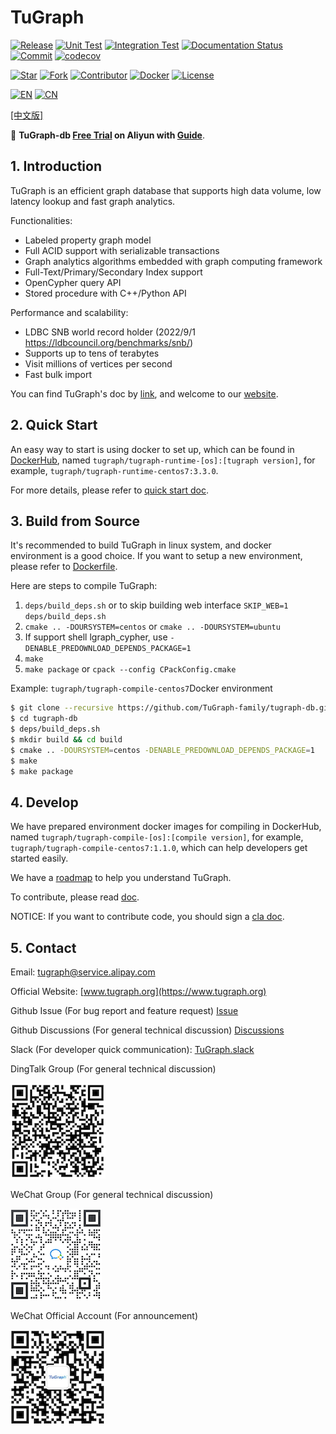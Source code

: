 # TuGraph

[![Release](https://shields.io/github/v/release/tugraph-family/tugraph-db.svg?logo=stackblitz&label=Version&color=red)](https://github.com/TuGraph-family/tugraph-db/releases)
[![Unit Test](https://github.com/TuGraph-family/tugraph-db/actions/workflows/ci_ut.yml/badge.svg)](https://github.com/TuGraph-family/tugraph-db/actions/workflows/ci_ut.yml)
[![Integration Test](https://github.com/TuGraph-family/tugraph-db/actions/workflows/ci_it.yml/badge.svg)](https://github.com/TuGraph-family/tugraph-db/actions/workflows/ci_it.yml)
[![Documentation Status](https://readthedocs.org/projects/tugraph-db/badge/?version=latest)](https://tugraph-db.readthedocs.io/en/latest/?badge=latest)
[![Commit](https://badgen.net/github/last-commit/tugraph-family/tugraph-db/master?icon=git&label=Commit)](https://github.com/TuGraph-family/tugraph-db/commits/master)
[![codecov](https://codecov.io/gh/TuGraph-family/tugraph-db/branch/master/graph/badge.svg?token=JH78ARWZAQ)](https://codecov.io/gh/TuGraph-family/tugraph-db)

[![Star](https://shields.io/github/stars/tugraph-family/tugraph-db?logo=startrek&label=Star&color=yellow)](https://github.com/TuGraph-family/tugraph-db/stargazers)
[![Fork](https://shields.io/github/forks/tugraph-family/tugraph-db?logo=forgejo&label=Fork&color=orange)](https://github.com/TuGraph-family/tugraph-db/forks)
[![Contributor](https://shields.io/github/contributors/tugraph-family/tugraph-db?logo=actigraph&label=Contributor&color=abcdef)](https://github.com/TuGraph-family/tugraph-db/contributors)
[![Docker](https://shields.io/docker/pulls/tugraph/tugraph-runtime-centos7?logo=docker&label=Docker&color=blue)](https://hub.docker.com/r/tugraph/tugraph-runtime-centos7/tags)
[![License](https://shields.io/github/license/tugraph-family/tugraph-db?logo=apache&label=License&color=blue)](https://www.apache.org/licenses/LICENSE-2.0.html)

[![EN](https://shields.io/badge/Docs-English-blue?logo=readme)](https://tugraph-db.readthedocs.io/en/latest)
[![CN](https://shields.io/badge/Docs-中文-blue?logo=readme)](https://tugraph-db.readthedocs.io/en/latest)

[[中文版]](README_CN.md)

:mega: **TuGraph-db [Free Trial](https://computenest.console.aliyun.com/user/cn-hangzhou/serviceInstanceCreate?ServiceId=service-7b50ea3d20e643da95bf&ServiceVersion=1&isTrial=true) on Aliyun with [Guide](https://aliyun-computenest.github.io/quickstart-tugraph/)**.

## 1. Introduction
TuGraph is an efficient graph database that supports high data volume, low latency lookup and fast graph analytics.

Functionalities:

- Labeled property graph model
- Full ACID support with serializable transactions
- Graph analytics algorithms embedded with graph computing framework
- Full-Text/Primary/Secondary Index support
- OpenCypher query API
- Stored procedure with C++/Python API

Performance and scalability:

- LDBC SNB world record holder (2022/9/1 https://ldbcouncil.org/benchmarks/snb/)
- Supports up to tens of terabytes
- Visit millions of vertices per second
- Fast bulk import

You can find TuGraph's doc by [link](https://tugraph-db.readthedocs.io/en/latest), and welcome to our [website](https://www.tugraph.org).

## 2. Quick Start

An easy way to start is using docker to set up, which can be found in [DockerHub](https://hub.docker.com/u/tugraph), named `tugraph/tugraph-runtime-[os]:[tugraph version]`,
for example, `tugraph/tugraph-runtime-centos7:3.3.0`.

For more details, please refer to [quick start doc](docs/en-US/source/3.quick-start/1.preparation.md).

## 3. Build from Source

It's recommended to build TuGraph in linux system, and docker environment is a good choice. If you want to setup a new environment, please refer to [Dockerfile](ci/images).

Here are steps to compile TuGraph:
1. `deps/build_deps.sh` or to skip building web interface `SKIP_WEB=1 deps/build_deps.sh` 
2. `cmake .. -DOURSYSTEM=centos` or `cmake .. -DOURSYSTEM=ubuntu`
3. If support shell lgraph_cypher, use `-DENABLE_PREDOWNLOAD_DEPENDS_PACKAGE=1`
4. `make`
5. `make package` or `cpack --config CPackConfig.cmake`

Example:
`tugraph/tugraph-compile-centos7`Docker environment

```bash
$ git clone --recursive https://github.com/TuGraph-family/tugraph-db.git
$ cd tugraph-db
$ deps/build_deps.sh
$ mkdir build && cd build
$ cmake .. -DOURSYSTEM=centos -DENABLE_PREDOWNLOAD_DEPENDS_PACKAGE=1
$ make
$ make package
```

## 4. Develop

We have prepared environment docker images for compiling in DockerHub, named `tugraph/tugraph-compile-[os]:[compile version]`, 
for example, `tugraph/tugraph-compile-centos7:1.1.0`, which can help developers get started easily.

We have a [roadmap](docs/en-US/source/6.contributor-manual/5.roadmap.md) to help you understand TuGraph.

To contribute, please read [doc](docs/en-US/source/6.contributor-manual/1.contributing.md).

NOTICE: If you want to contribute code, you should sign a [cla doc](https://cla-assistant.io/TuGraph-db/tugraph-db).

## 5. Contact

Email: tugraph@service.alipay.com

Official Website: [www.tugraph.org](https://www.tugraph.org)

Github Issue (For bug report and feature request)
[Issue](https://github.com/TuGraph-db/tugraph-db/issues)

Github Discussions (For general technical discussion)
[Discussions](https://github.com/TuGraph-db/tugraph-db/discussions)

Slack (For developer quick communication):
[TuGraph.slack](https://join.slack.com/t/tugraph/shared_invite/zt-1hha8nuli-bqdkwn~w4zH1vlk0QvqIfg)

DingTalk Group (For general technical discussion)

![alert](./docs/images/dingtalk.png)

WeChat Group (For general technical discussion)

![alert](./docs/images/wechat_tech.png)

WeChat Official Account (For announcement)

![alert](./docs/images/wechat.png)

